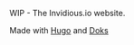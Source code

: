 WIP - The Invidious.io website.


Made with [Hugo](https://gohugo.io/) and [Doks](https://getdoks.org/)
